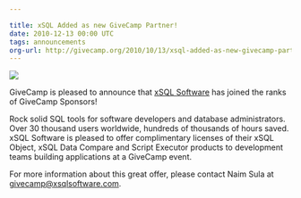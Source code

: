 ```yaml
---

title: xSQL Added as new GiveCamp Partner!
date: 2010-12-13 00:00 UTC
tags: announcements
org-url: http://givecamp.org/2010/10/13/xsql-added-as-new-givecamp-partner/
---
```


[![](/img/news/xSQLLogo.jpg)](https://xsqlsoftware.com/)


GiveCamp is pleased to announce that [xSQL Software](https://xsqlsoftware.com/) has joined the ranks of GiveCamp Sponsors!

Rock solid SQL tools for software developers and database administrators. Over 30 thousand users worldwide, hundreds of thousands of hours saved. xSQL Software is pleased to offer complimentary licenses of their xSQL Object, xSQL Data Compare and Script Executor products to development teams building applications at a GiveCamp event.

For more information about this great offer, please contact Naim Sula at <givecamp@xsqlsoftware.com>.

